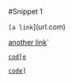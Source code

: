 #Snippet 1

`[a link`](url.com)

[another link](`google.com)`

[`cod[e`](google.com)

[`code]`](ucsd.edu)
